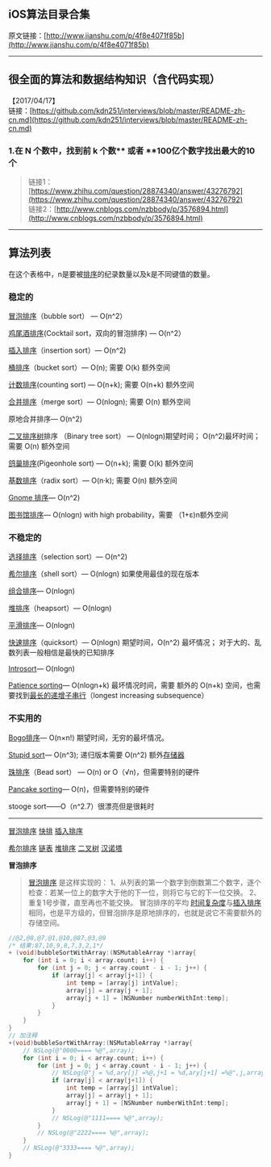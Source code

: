 ## iOS算法目录合集

原文链接：[http://www.jianshu.com/p/4f8e4071f85b](http://www.jianshu.com/p/4f8e4071f85b)


---

## 很全面的算法和数据结构知识（含代码实现）

【2017/04/17】  
链接：[https://github.com/kdn251/interviews/blob/master/README-zh-cn.md](https://github.com/kdn251/interviews/blob/master/README-zh-cn.md)

### 1.在 N 个数中，找到前 k 个数** 或者 **100亿个数字找出最大的10个

> 链接1：[https://www.zhihu.com/question/28874340/answer/43276792](https://www.zhihu.com/question/28874340/answer/43276792)  
> 链接2：[http://www.cnblogs.com/nzbbody/p/3576894.html](http://www.cnblogs.com/nzbbody/p/3576894.html)

---

## 算法列表

在这个表格中，n是要被[排序](http://baike.baidu.com/edit/%E6%8E%92%E5%BA%8F%E7%AE%97%E6%B3%95/5399605?dl=3#)的纪录数量以及k是不同键值的数量。

### 稳定的

[冒泡排序](http://baike.baidu.com/edit/%E6%8E%92%E5%BA%8F%E7%AE%97%E6%B3%95/5399605?dl=3#)（bubble sort） — O\(n^2）

[鸡尾酒排序](http://baike.baidu.com/edit/%E6%8E%92%E5%BA%8F%E7%AE%97%E6%B3%95/5399605?dl=3#)\(Cocktail sort，双向的冒泡排序\) — O\(n^2）

[插入排序](http://baike.baidu.com/edit/%E6%8E%92%E5%BA%8F%E7%AE%97%E6%B3%95/5399605?dl=3#)（insertion sort）— O\(n^2\)

[桶排序](http://baike.baidu.com/edit/%E6%8E%92%E5%BA%8F%E7%AE%97%E6%B3%95/5399605?dl=3#)（bucket sort）— O\(n\); 需要 O\(k\) 额外空间

[计数排序](http://baike.baidu.com/edit/%E6%8E%92%E5%BA%8F%E7%AE%97%E6%B3%95/5399605?dl=3#)\(counting sort\) — O\(n+k\); 需要 O\(n+k\) 额外空间

[合并排序](http://baike.baidu.com/edit/%E6%8E%92%E5%BA%8F%E7%AE%97%E6%B3%95/5399605?dl=3#)（merge sort）— O\(nlogn\); 需要 O\(n\) 额外空间

原地合并排序— O\(n^2\)

[二叉排序树](http://baike.baidu.com/edit/%E6%8E%92%E5%BA%8F%E7%AE%97%E6%B3%95/5399605?dl=3#)排序 （Binary tree sort） — O\(nlogn\)期望时间； O\(n^2\)最坏时间； 需要 O\(n\) 额外空间

[鸽巢排序](http://baike.baidu.com/edit/%E6%8E%92%E5%BA%8F%E7%AE%97%E6%B3%95/5399605?dl=3#)\(Pigeonhole sort\) — O\(n+k\); 需要 O\(k\) 额外空间

[基数排序](http://baike.baidu.com/edit/%E6%8E%92%E5%BA%8F%E7%AE%97%E6%B3%95/5399605?dl=3#)（radix sort）— O\(n·k\); 需要 O\(n\) 额外空间

[Gnome 排序](http://baike.baidu.com/edit/%E6%8E%92%E5%BA%8F%E7%AE%97%E6%B3%95/5399605?dl=3#)— O\(n^2\)

[图书馆排序](http://baike.baidu.com/edit/%E6%8E%92%E5%BA%8F%E7%AE%97%E6%B3%95/5399605?dl=3#)— O\(nlogn\) with high probability，需要 （1+ε\)n额外空间

### 不稳定的

[选择排序](http://baike.baidu.com/edit/%E6%8E%92%E5%BA%8F%E7%AE%97%E6%B3%95/5399605?dl=3#)（selection sort）— O\(n^2\)

[希尔排序](http://baike.baidu.com/edit/%E6%8E%92%E5%BA%8F%E7%AE%97%E6%B3%95/5399605?dl=3#)（shell sort）— O\(nlogn\) 如果使用最佳的现在版本

[组合排序](http://baike.baidu.com/edit/%E6%8E%92%E5%BA%8F%E7%AE%97%E6%B3%95/5399605?dl=3#)— O\(nlogn\)

[堆排序](http://baike.baidu.com/edit/%E6%8E%92%E5%BA%8F%E7%AE%97%E6%B3%95/5399605?dl=3#)（heapsort）— O\(nlogn\)

[平滑排序](http://baike.baidu.com/edit/%E6%8E%92%E5%BA%8F%E7%AE%97%E6%B3%95/5399605?dl=3#)— O\(nlogn\)

[快速排序](http://baike.baidu.com/edit/%E6%8E%92%E5%BA%8F%E7%AE%97%E6%B3%95/5399605?dl=3#)（quicksort）— O\(nlogn\) 期望时间，O\(n^2\) 最坏情况； 对于大的、乱数列表一般相信是最快的已知排序

[Introsort](http://baike.baidu.com/edit/%E6%8E%92%E5%BA%8F%E7%AE%97%E6%B3%95/5399605?dl=3#)— O\(nlogn\)

[Patience sorting](http://baike.baidu.com/edit/%E6%8E%92%E5%BA%8F%E7%AE%97%E6%B3%95/5399605?dl=3#)— O\(nlogn+k\) 最坏情况时间，需要 额外的 O\(n+k\) 空间，也需要找到[最长的递增子串行](http://baike.baidu.com/edit/%E6%8E%92%E5%BA%8F%E7%AE%97%E6%B3%95/5399605?dl=3#)（longest increasing subsequence）

### 不实用的

[Bogo排序](http://baike.baidu.com/edit/%E6%8E%92%E5%BA%8F%E7%AE%97%E6%B3%95/5399605?dl=3#)— O\(n×n!\) 期望时间，无穷的最坏情况。

[Stupid sort](http://baike.baidu.com/edit/%E6%8E%92%E5%BA%8F%E7%AE%97%E6%B3%95/5399605?dl=3#)— O\(n^3\); 递归版本需要 O\(n^2\) 额外[存储器](http://baike.baidu.com/edit/%E6%8E%92%E5%BA%8F%E7%AE%97%E6%B3%95/5399605?dl=3#)

[珠排序](http://baike.baidu.com/edit/%E6%8E%92%E5%BA%8F%E7%AE%97%E6%B3%95/5399605?dl=3#)（Bead sort） — O\(n\) or O（√n\)，但需要特别的硬件

[Pancake sorting](http://baike.baidu.com/edit/%E6%8E%92%E5%BA%8F%E7%AE%97%E6%B3%95/5399605?dl=3#)— O\(n\)，但需要特别的硬件

stooge sort——O（n^2.7）很漂亮但是很耗时

---

[冒泡排序](http://www.jianshu.com/p/a8e4e540aa7f)
[快排](http://www.jianshu.com/p/e93101534ccb)
[插入排序](http://www.jianshu.com/p/8f714c7bbf35)

[希尔排序](http://www.jianshu.com/p/9e4359555af0)
[链表](http://www.jianshu.com/p/cb2d43859eb5)
[堆排序](http://www.jianshu.com/p/a175d7dafe4c)
[二叉树](http://www.jianshu.com/p/319dfc9b36c9)
[汉诺塔](http://www.jianshu.com/p/58b77836ae13)

**冒泡排序**

> [冒泡排序](http://baike.baidu.com/item/冒泡排序) 是这样实现的：
> 1、从列表的第一个数字到倒数第二个数字，逐个检查：若某一位上的数字大于他的下一位，则将它与它的下一位交换。
> 2、重复1号步骤，直至再也不能交换。
> 冒泡排序的平均 [时间复杂度](http://baike.baidu.com/item/时间复杂度)与[插入排序](http://baike.baidu.com/item/插入排序)相同，也是平方级的，但冒泡排序是原地排序的，也就是说它不需要额外的存储空间。

```objectivec
//@2,@8,@7,@1,@10,@87,@3,@9
/* 结果:87,10,9,8,7,3,2,1*/
+ (void)bubbleSortWithArray:(NSMutableArray *)array{
    for (int i = 0; i < array.count; i++) {
        for (int j = 0; j < array.count - i - 1; j++) {
            if (array[j] < array[j+1]) {
                int temp = [array[j] intValue];
                array[j] = array[j + 1];
                array[j + 1] = [NSNumber numberWithInt:temp];
            }
        }
    }
}
// 加注释
+(void)bubbleSortWithArray:(NSMutableArray *)array{
    // NSLog(@"0000==== %@",array);
    for (int i = 0; i < array.count; i++) {
        for (int j = 0; j < array.count - i - 1; j++) {
            // NSLog(@"j = %d,ary[j] =%@,j+1 = %d,ary[j+1] =%@",j,array[j],j+1,array[j+1]);
            if (array[j] < array[j+1]) {
                int temp = [array[j] intValue];
                array[j] = array[j + 1];
                array[j + 1] = [NSNumber numberWithInt:temp];
            }
            // NSLog(@"1111==== %@",array);
        }
        // NSLog(@"2222==== %@",array);
    }
    // NSLog(@"3333==== %@",array);
}
```
